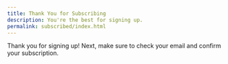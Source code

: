 ```yaml
---
title: Thank You for Subscribing
description: You're the best for signing up.
permalink: subscribed/index.html
---
```


Thank you for signing up! Next, make sure to check your email and confirm your subscription.
